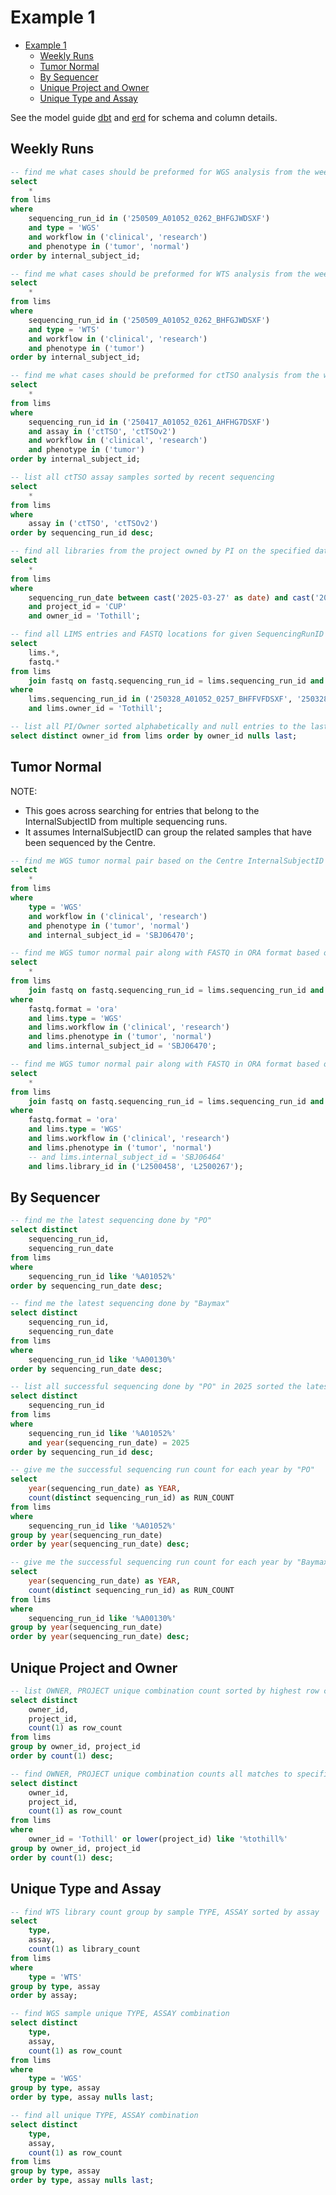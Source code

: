 # Example 1

<!-- TOC -->
* [Example 1](#example-1)
  * [Weekly Runs](#weekly-runs)
  * [Tumor Normal](#tumor-normal)
  * [By Sequencer](#by-sequencer)
  * [Unique Project and Owner](#unique-project-and-owner)
  * [Unique Type and Assay](#unique-type-and-assay)
<!-- TOC -->


See the model guide [dbt](https://umccr.github.io/orcahouse-doc/dbt/orcavault/#!/model/model.orcavault.lims) and [erd](https://umccr.github.io/orcahouse-doc/erd/) for schema and column details.


## Weekly Runs

```sql
-- find me what cases should be preformed for WGS analysis from the weekly sequencing?
select 
    * 
from lims 
where 
    sequencing_run_id in ('250509_A01052_0262_BHFGJWDSXF') 
    and type = 'WGS' 
    and workflow in ('clinical', 'research')
    and phenotype in ('tumor', 'normal')
order by internal_subject_id;
```

```sql
-- find me what cases should be preformed for WTS analysis from the weekly sequencing?
select 
    * 
from lims 
where 
    sequencing_run_id in ('250509_A01052_0262_BHFGJWDSXF')
    and type = 'WTS' 
    and workflow in ('clinical', 'research')
    and phenotype in ('tumor')
order by internal_subject_id;
```

```sql
-- find me what cases should be preformed for ctTSO analysis from the weekly sequencing?
select 
    * 
from lims 
where
    sequencing_run_id in ('250417_A01052_0261_AHFHG7DSXF')
    and assay in ('ctTSO', 'ctTSOv2')
    and workflow in ('clinical', 'research')
    and phenotype in ('tumor')
order by internal_subject_id;
```

```sql
-- list all ctTSO assay samples sorted by recent sequencing
select 
    * 
from lims 
where 
    assay in ('ctTSO', 'ctTSOv2')
order by sequencing_run_id desc;
```

```sql
-- find all libraries from the project owned by PI on the specified date range
select
    *
from lims
where
    sequencing_run_date between cast('2025-03-27' as date) and cast('2025-03-31' as date)
    and project_id = 'CUP'
    and owner_id = 'Tothill';
```

```sql
-- find all LIMS entries and FASTQ locations for given SequencingRunID and Owner
select
    lims.*,
    fastq.*
from lims
    join fastq on fastq.sequencing_run_id = lims.sequencing_run_id and fastq.library_id = lims.library_id
where 
    lims.sequencing_run_id in ('250328_A01052_0257_BHFFVFDSXF', '250328_A01052_0258_AHFGM7DSXF')
    and lims.owner_id = 'Tothill';
```

```sql
-- list all PI/Owner sorted alphabetically and null entries to the last
select distinct owner_id from lims order by owner_id nulls last;
```

## Tumor Normal

NOTE:
* This goes across searching for entries that belong to the InternalSubjectID from multiple sequencing runs. 
* It assumes InternalSubjectID can group the related samples that have been sequenced by the Centre.

```sql
-- find me WGS tumor normal pair based on the Centre InternalSubjectID
select
    *
from lims
where
    type = 'WGS'
    and workflow in ('clinical', 'research')
    and phenotype in ('tumor', 'normal')
    and internal_subject_id = 'SBJ06470';
```

```sql
-- find me WGS tumor normal pair along with FASTQ in ORA format based on the Centre InternalSubjectID
select
    *
from lims
    join fastq on fastq.sequencing_run_id = lims.sequencing_run_id and fastq.library_id = lims.library_id
where
    fastq.format = 'ora'
    and lims.type = 'WGS'
    and lims.workflow in ('clinical', 'research')
    and lims.phenotype in ('tumor', 'normal')
    and lims.internal_subject_id = 'SBJ06470';
```

```sql
-- find me WGS tumor normal pair along with FASTQ in ORA format based on the Centre LibraryID that I have chosen
select
    *
from lims
    join fastq on fastq.sequencing_run_id = lims.sequencing_run_id and fastq.library_id = lims.library_id
where
    fastq.format = 'ora'
    and lims.type = 'WGS'
    and lims.workflow in ('clinical', 'research')
    and lims.phenotype in ('tumor', 'normal')
    -- and lims.internal_subject_id = 'SBJ06464'
    and lims.library_id in ('L2500458', 'L2500267');
```

## By Sequencer

```sql
-- find me the latest sequencing done by "PO"
select distinct 
    sequencing_run_id, 
    sequencing_run_date 
from lims 
where 
    sequencing_run_id like '%A01052%' 
order by sequencing_run_date desc;
```

```sql
-- find me the latest sequencing done by "Baymax"
select distinct 
    sequencing_run_id, 
    sequencing_run_date 
from lims 
where 
    sequencing_run_id like '%A00130%' 
order by sequencing_run_date desc;
```

```sql
-- list all successful sequencing done by "PO" in 2025 sorted the latest first
select distinct 
    sequencing_run_id 
from lims 
where 
    sequencing_run_id like '%A01052%' 
    and year(sequencing_run_date) = 2025
order by sequencing_run_id desc;
```

```sql
-- give me the successful sequencing run count for each year by "PO"
select
    year(sequencing_run_date) as YEAR,
    count(distinct sequencing_run_id) as RUN_COUNT
from lims 
where 
    sequencing_run_id like '%A01052%'
group by year(sequencing_run_date)
order by year(sequencing_run_date) desc;
```

```sql
-- give me the successful sequencing run count for each year by "Baymax"
select
    year(sequencing_run_date) as YEAR,
    count(distinct sequencing_run_id) as RUN_COUNT
from lims 
where 
    sequencing_run_id like '%A00130%'
group by year(sequencing_run_date)
order by year(sequencing_run_date) desc;
```

## Unique Project and Owner

```sql
-- list OWNER, PROJECT unique combination count sorted by highest row count
select distinct
    owner_id,
    project_id,
    count(1) as row_count
from lims
group by owner_id, project_id
order by count(1) desc;
```

```sql
-- find OWNER, PROJECT unique combination counts all matches to specific owner or project
select distinct
    owner_id,
    project_id,
    count(1) as row_count
from lims
where
    owner_id = 'Tothill' or lower(project_id) like '%tothill%'
group by owner_id, project_id
order by count(1) desc;
```

## Unique Type and Assay

```sql
-- find WTS library count group by sample TYPE, ASSAY sorted by assay
select 
    type, 
    assay, 
    count(1) as library_count 
from lims 
where 
    type = 'WTS' 
group by type, assay
order by assay;
```

```sql
-- find WGS sample unique TYPE, ASSAY combination
select distinct 
    type, 
    assay, 
    count(1) as row_count 
from lims
where 
    type = 'WGS'
group by type, assay
order by type, assay nulls last;
```

```sql
-- find all unique TYPE, ASSAY combination
select distinct 
    type, 
    assay, 
    count(1) as row_count 
from lims
group by type, assay
order by type, assay nulls last;
```
